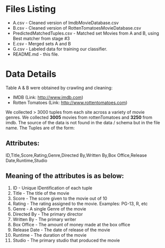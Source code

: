 # Files Listing

* A.csv - Cleaned version of ImdbMovieDatabase.csv
* B.csv - Cleaned version of RottenTomatoesMovieDatabase.csv
* PredictedMatchedTuples.csv - Matched set Movies from A and B, using Best matcher from stage #3
* E.csv - Merged sets A and B
* G.csv - Labeled data for training our classifier.
* README.md - this file.

# Data Details
Table A & B were obtained by crawling and cleaning:
* IMDB (Link: http://www.imdb.com)
* Rotten Tomatoes (Link: http://www.rottentomatoes.com)

We collected > 3000 tuples from each site across a variety of movie genres.  We collected **3005** movies from rottenTomatoes and **3250** from imdb.  The source of the data is not found in the data / schema but in the file name.  The Tuples are of the form:

## Attributes:
ID,Title,Score,Rating,Genre,Directed By,Written By,Box Office,Release Date,Runtime,Studio

## Meaning of the attributes is as below:
1. ID - Unique IDentification of each tuple
1. Title - The title of the movie
1. Score - The score given to the movie out of 10
1. Rating - The rating assigned to the movie. Examples: PG-13, R, etc
1. Genre - A single Genre of the movie
1. Directed By - The primary director
1. Written By - The primary writer
1. Box Office - The amount of money made at the box office 
1. Release Date - The date of release of the movie
1. Runtime - The duration of the movie
1. Studio - The primary studio that produced the movie

